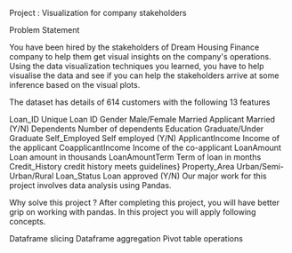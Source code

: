Project : Visualization for company stakeholders


Problem Statement

You have been hired by the stakeholders of Dream Housing Finance company to help them get visual insights on the company's operations. Using the data visualization techniques you learned, you have to help visualise the data and see if you can help the stakeholders arrive at some inference based on the visual plots.

The dataset has details of 614 customers with the following 13 features

Loan_ID	Unique Loan ID
Gender	Male/Female
Married	Applicant Married (Y/N)
Dependents	Number of dependents
Education	Graduate/Under Graduate
Self_Employed	Self employed (Y/N)
ApplicantIncome	Income of the applicant
CoapplicantIncome	Income of the co-applicant
LoanAmount	Loan amount in thousands
LoanAmountTerm	Term of loan in months
Credit_History	credit history meets guidelines}
Property_Area	Urban/Semi-Urban/Rural
Loan_Status	Loan approved (Y/N)
Our major work for this project involves data analysis using Pandas.

Why solve this project ?
After completing this project, you will have better grip on working with pandas. In this project you will apply following concepts.

Dataframe slicing
Dataframe aggregation
Pivot table operations
